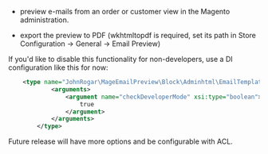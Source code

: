 - preview e-mails from an order 
or customer view in the Magento administration.

- export the preview to PDF (wkhtmltopdf is required, set its path in Store Configuration -> General -> Email Preview)

If you'd like to disable this functionality for non-developers, use a DI configuration like this for now:
```xml
    <type name="JohnRogar\MageEmailPreview\Block\Adminhtml\EmailTemplates">
            <arguments>
                <argument name="checkDeveloperMode" xsi:type="boolean">
                    true
                </argument>
            </arguments>
        </type>
```

Future release will have more options and be configurable with ACL.